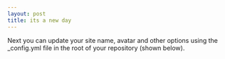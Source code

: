 ```yaml
---
layout: post
title: its a new day
---
```


Next you can update your site name, avatar and other options using the _config.yml file in the root of your repository (shown below).
